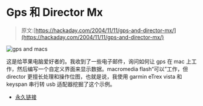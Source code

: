 # Gps 和 Director Mx

> 原文:[https://hackaday.com/2004/11/11/gps-and-director-mx/](https://hackaday.com/2004/11/11/gps-and-director-mx/)

![gps and macs](img/05179a673ef67b12a14ede3b5e8df38d.png)

这是给苹果电脑爱好者的。我收到了一些电子邮件，询问如何让 gps 在 mac 上工作，然后编写一个自定义界面来显示数据。macromedia flash“可以”工作，但 director 更擅长处理和操作位图，也就是说，我使用 garmin eTrex vista 和 keyspan 串行转 usb 适配器挖掘了这个示例。

*   [永久链接](http://www.cs.sunysb.edu/~tony/392/GPSy/GPSandDirector.html)